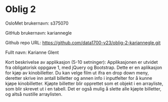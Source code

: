 Oblig 2
=======
OsloMet brukernavn: s375070

GitHub brukernavn: kariannegle

Github repo URL: https://github.com/data1700-v23/oblig-2-kariannegle.git

Fullt navn: Karianne Glent

Kort beskrivelse av applikasjon (5-10 setninger):
Applikasjonen er utvidet fra obligatorisk oppgave 1, med jQuery og Bootstrap. Dette er en aplikasjon for kjøp av kinobilletter. Du kan velge film ut ifra en drop down meny, deretter skrive inn antall billetter og annen info i inputfelter for å kunne kjøpe kinobilletter. Kjøpte billetter blir opprettet som et objekt i en arrayliste, som blir skrevet ut i en tabell. Det er også mulig å slette alle kjøpte billetter, og altså nustille arraylisten. 